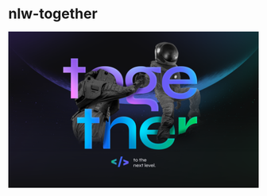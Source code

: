 # nlw-together

![](https://github.com/Riquecelo/nlw-together/blob/main/1%20-%20NLW%20%2306%20-%201400x900.png)
 
